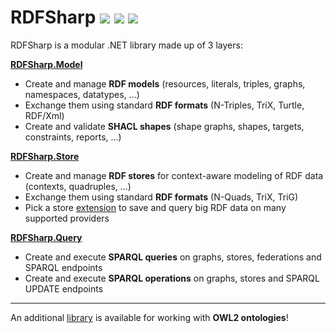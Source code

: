 # RDFSharp <a href="https://github.com/mdesalvo/RDFSharp/releases"><img src="https://img.shields.io/nuget/v/RDFSharp?style=flat-square&color=abcdef&logo=nuget&label=version"/></a> <a href="https://www.nuget.org/packages/RDFSharp"><img src="https://img.shields.io/nuget/dt/RDFSharp?style=flat-square&color=abcdef&logo=nuget&label=downloads"/></a> <a href="https://app.codecov.io/gh/mdesalvo/RDFSharp"><img src="https://img.shields.io/codecov/c/github/mdesalvo/RDFSharp?style=flat-square&color=04aa6d&logo=codecov&label=coverage"/></a>

RDFSharp is a modular .NET library made up of 3 layers: 

<b><a href="https://github.com/mdesalvo/RDFSharp/releases/download/v3.15.0/RDFSharp.Model-3.15.0.pdf">RDFSharp.Model</a></b>
<ul>
    <li>Create and manage <b>RDF models</b> (resources, literals, triples, graphs, namespaces, datatypes, ...)</li>
    <li>Exchange them using standard <b>RDF formats</b> (N-Triples, TriX, Turtle, RDF/Xml)</li>
    <li>Create and validate <b>SHACL shapes</b> (shape graphs, shapes, targets, constraints, reports, ...)</b></li>
</ul>

<b><a href="https://github.com/mdesalvo/RDFSharp/releases/download/v3.15.0/RDFSharp.Store-3.15.0.pdf">RDFSharp.Store</a></b>
<ul>
    <li>Create and manage <b>RDF stores</b> for context-aware modeling of RDF data (contexts, quadruples, ...)</li>
    <li>Exchange them using standard <b>RDF formats</b> (N-Quads, TriX, TriG)</li>
    <li>Pick a store <a href="https://github.com/mdesalvo/RDFSharp.Extensions">extension</a> to save and query big RDF data on many supported providers</li>
</ul>

<b><a href="https://github.com/mdesalvo/RDFSharp/releases/download/v3.15.0/RDFSharp.Query-3.15.0.pdf">RDFSharp.Query</a></b>
<ul>
    <li>Create and execute <b>SPARQL queries</b> on graphs, stores, federations and SPARQL endpoints</li>
    <li>Create and execute <b>SPARQL operations</b> on graphs, stores and SPARQL UPDATE endpoints</li>
</ul>
<hr/>
An additional <a href="https://github.com/mdesalvo/OWLSharp">library</a> is available for working with <b>OWL2 ontologies</b>!
